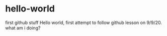 # hello-world
first github stuff
Hello world, first attempt to follow github lesson on 9/9/20. what am i doing?
